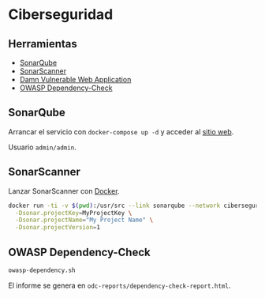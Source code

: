 # Ciberseguridad

## Herramientas

- [SonarQube](https://docs.sonarqube.org/latest/setup/get-started-2-minutes/)
- [SonarScanner](https://docs.sonarqube.org/latest/analysis/scan/sonarscanner/)
- [Damn Vulnerable Web Application](http://www.dvwa.co.uk)
- [OWASP Dependency-Check](https://owasp.org/www-project-dependency-check/)

## SonarQube

Arrancar el servicio con `docker-compose up -d` y acceder al [sitio web](http://localhost:9000).

Usuario `admin/admin`.

## SonarScanner

Lanzar SonarScanner con [Docker](https://github.com/newtmitch/docker-sonar-scanner).

```bash
docker run -ti -v $(pwd):/usr/src --link sonarqube --network ciberseguridad_sonarnet newtmitch/sonar-scanner:alpine \
  -Dsonar.projectKey=MyProjectKey \
  -Dsonar.projectName="My Project Name" \
  -Dsonar.projectVersion=1
```

## OWASP Dependency-Check

```bash
owasp-dependency.sh
```

El informe se genera en `odc-reports/dependency-check-report.html`.
